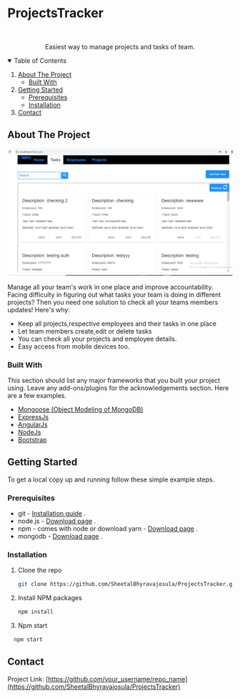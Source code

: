 # ProjectsTracker

<!-- PROJECT LOGO -->
<br />
<p align="center">
  <p align="center">
    Easiest way to manage projects and tasks of team.
  </p>
</p>

<!-- TABLE OF CONTENTS -->
<details open="open">
  <summary>Table of Contents</summary>
  <ol>
    <li>
      <a href="#about-the-project">About The Project</a>
      <ul>
        <li><a href="#built-with">Built With</a></li>
      </ul>
    </li>
    <li>
      <a href="#getting-started">Getting Started</a>
      <ul>
        <li><a href="#prerequisites">Prerequisites</a></li>
        <li><a href="#installation">Installation</a></li>
      </ul>
    </li>
    <li><a href="#contact">Contact</a></li>
  </ol>
</details>



<!-- ABOUT THE PROJECT -->
## About The Project

![product-screenshot](./images/productScreenshot.PNG)

Manage all your team's work in one place and improve accountability.
Facing difficulty in figuring out what tasks your team is doing in different projects? Then you need one solution to check all your teams members updates!
Here's why:
* Keep all projects,respective employees and their tasks in one place
* Let team members create,edit or delete tasks
* You can check all your projects and employee details.
* Easy access from mobile devices too.

### Built With

This section should list any major frameworks that you built your project using. Leave any add-ons/plugins for the acknowledgements section. Here are a few examples.
* [Mongoose (Object Modeling of MongoDB)](https://mongoosejs.com)
* [ExpressJs](https://expressjs.com)
* [AngularJs](https://angularjs.org)
* [NodeJs](https://nodejs.org/en)
* [Bootstrap](https://getbootstrap.com)



<!-- GETTING STARTED -->
## Getting Started

To get a local copy up and running follow these simple example steps.

### Prerequisites


- git - [Installation guide](https://www.linode.com/docs/development/version-control/how-to-install-git-on-linux-mac-and-windows/) .
- node.js - [Download page](https://nodejs.org/en/download/) .
- npm - comes with node or download yarn - [Download page](https://yarnpkg.com/lang/en/docs/install) .
- mongodb - [Download page](https://www.mongodb.com/download-center/community) .

### Installation

1. Clone the repo
   ```sh
   git clone https://github.com/SheetalBhyravajosula/ProjectsTracker.git
   ```
2. Install NPM packages
   ```sh
   npm install
   ```
3. Npm start
 ```sh
   npm start
   ```
   
<!-- CONTACT -->
## Contact

Project Link: [https://github.com/your_username/repo_name](https://github.com/SheetalBhyravajosula/ProjectsTracker)
